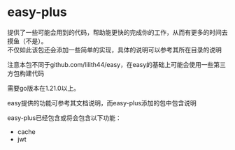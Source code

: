 # easy-plus

提供了一些可能会用到的代码，帮助能更快的完成你的工作，从而有更多的时间去摸鱼（不是）。  
不仅如此该包还会添加一些简单的实现，具体的说明可以参考其所在目录的说明

注意本包不同于github.com/lilith44/easy，在easy的基础上可能会使用一些第三方包构建代码

需要go版本在1.21.0以上。

easy提供的功能可参考其文档说明，而easy-plus添加的包中包含说明

easy-plus已经包含或将会包含以下功能：
+ cache
+ jwt
